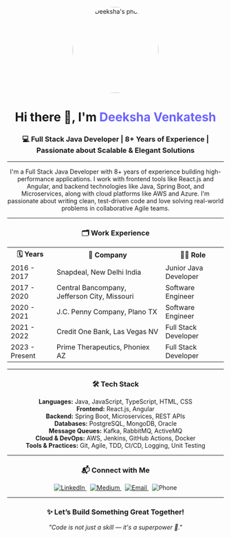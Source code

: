 <!-- Profile Photo -->
<p align="center">
  <img src="https://avatars.githubusercontent.com/deeksha-venkatesh" width="200" style="border-radius: 50%;" alt="Deeksha's photo" />
</p>

<!-- Name & Tagline -->
<h1 align="center">Hi there 👋, I'm <span style="color:#6C63FF;">Deeksha Venkatesh</span></h1>

<h3 align="center">💻 Full Stack Java Developer | 8+ Years of Experience | Passionate about Scalable & Elegant Solutions</h3>

---

<!-- About -->
<p align="center">
 I'm a Full Stack Java Developer with 8+ years of experience building high-performance applications. I work with frontend tools like React.js and Angular, and backend technologies like Java, Spring Boot, and Microservices, along with cloud platforms like AWS and Azure. I'm passionate about writing clean, test-driven code and love solving real-world problems in collaborative Agile teams.
</p>

---

<!-- Work Timeline -->
<h3 align="center">🗂️ Work Experience</h3>

<p align="center">
  <table align="center">
    <tr>
      <th>🗓️ Years</th>
      <th>🏢 Company</th>
      <th>👩‍💻 Role</th>
    </tr>
    <tr>
      <td>2016 - 2017</td>
      <td>Snapdeal, New Delhi India</td>
      <td>Junior Java Developer</td>
    </tr>
    <tr>
      <td>2017 - 2020</td>
      <td>Central Bancompany, Jefferson City, Missouri</td>
      <td>Software Engineer</td>
    </tr>
    <tr>
      <td>2020 - 2021</td>
      <td>J.C. Penny Company, Plano TX</td>
      <td>Software Engineer</td>
    </tr>
    <tr>
      <td>2021 - 2022</td>
      <td>Credit One Bank, Las Vegas NV</td>
      <td>Full Stack Developer</td>
    </tr>
    <tr>
      <td>2023 - Present</td>
      <td>Prime Therapeutics, Phoniex AZ</td>
      <td>Full Stack Developer</td>
    </tr>
  </table>
</p>

---

<!-- Tech Stack -->
<h3 align="center">🛠️ Tech Stack</h3>

<p align="center">
  <strong>Languages:</strong> Java, JavaScript, TypeScript, HTML, CSS  
  <br>
  <strong>Frontend:</strong> React.js, Angular  
  <br>
  <strong>Backend:</strong> Spring Boot, Microservices, REST APIs  
  <br>
  <strong>Databases:</strong> PostgreSQL, MongoDB, Oracle  
  <br>
  <strong>Message Queues:</strong> Kafka, RabbitMQ, ActiveMQ  
  <br>
  <strong>Cloud & DevOps:</strong> AWS, Jenkins, GitHub Actions, Docker  
  <br>
  <strong>Tools & Practices:</strong> Git, Agile, TDD, CI/CD, Logging, Unit Testing  
</p>

---

<!-- Contact Info -->
<h3 align="center">📬 Connect with Me</h3>

<p align="center">
  <a href="https://www.linkedin.com/in/deeksha-venkatesh-58602b1b4?utm_source=share&utm_campaign=share_via&utm_content=profile&utm_medium=ios_app" target="_blank">
    <img alt="LinkedIn" src="https://img.shields.io/badge/LinkedIn-blue?logo=linkedin&logoColor=white" />
  </a>
  &nbsp;
  <a href="https://medium.com/@11deeku27" target="_blank">
    <img alt="Medium" src="https://img.shields.io/badge/Medium-black?logo=medium&logoColor=white" />
  </a>
  &nbsp;
  <a href="mailto:deekshavgowdaa@gmail.com">
    <img alt="Email" src="https://img.shields.io/badge/Email-red?logo=gmail&logoColor=white" />
  </a>
  &nbsp;
  <img alt="Phone" src="https://img.shields.io/badge/Phone-+1 603 921 7572-lightgrey" />
</p>

---

<!-- Final Footer -->
<h3 align="center">✨ Let’s Build Something Great Together!</h3>

<p align="center"><i>"Code is not just a skill — it's a superpower 💪."</i></p>
